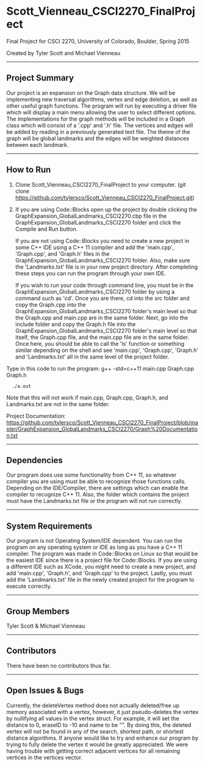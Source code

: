 # Scott_Vienneau_CSCI2270_FinalProject
Final Project for CSCI 2270, University of Colorado, Boulder, Spring 2015

Created by Tyler Scott and Michael Vienneau

---------------
Project Summary
---------------
Our project is an expansion on the Graph data structure. We will be implementing new traversal algorithms, vertex and edge deletion, as well as other useful graph functions. The program will run by executing a driver file which will display a main menu allowing the user to select different options. The implementations for the graph methods will be included in a Graph class which will consist of a '.cpp' and '.h' file. The vertices and edges will be added by reading in a previously generated text file. The theme of the graph will be global landmarks and the edges will be weighted distances between each landmark.

----------
How to Run
----------
1. Clone Scott_Vienneau_CSCI2270_FinalProject to your computer. 
(git clone https://github.com/tylersco/Scott_Vienneau_CSCI2270_FinalProject.git)

2. If you are using Code::Blocks open up the project by double clicking the GraphExpansion_GlobalLandmarks_CSCI2270.cbp file in the GraphExpansion_GlobalLandmarks_CSCI2270 folder and click the Compile and Run button. 
   
   If you are not using Code::Blocks you need to create a new project in some C++ IDE using a C++ 11 compiler and add the       'main.cpp', 'Graph.cpp', and 'Graph.h' files in the GraphExpansion_GlobalLandmarks_CSCI2270 folder. Also, make sure the      'Landmarks.txt' file is in your new project directory. After completing these steps you can run the program through your     own IDE. 

   If you wish to run your code through command line, you must be in the GraphExpansion_GlobalLandmarks_CSCI2270 folder by      using a command such as 'cd'. Once you are there, cd into the src folder and copy the Graph.cpp into the                     GraphExpansion_GlobalLandmarks_CSCI2270 folder's main level so that the Graph.cpp and main.cpp are in the same folder.       Next, go into the include folder and copy the Graph.h file into the GraphExpansion_GlobalLandmarks_CSCI2270 folder's main    level so that itself, the Graph.cpp file, and the main.cpp file are in the same folder. Once here, you should be able to     call the 'ls' function or something similar depending on the shell and see 'main.cpp', 'Graph.cpp', 'Graph.h' and              'Landmarks.txt' all in the same level of the project folder.

  Type in this code to run the program:
      g++ -std=c++11 main.cpp Graph.cpp Graph.h
      
      ./a.out
      
  Note that this will not work if main.cpp, Graph.cpp, Graph.h, and Landmarks.txt are not in the same folder.
  
Project Documentation: https://github.com/tylersco/Scott_Vienneau_CSCI2270_FinalProject/blob/master/GraphExpansion_GlobalLandmarks_CSCI2270/Graph%20Documentation.txt

------------
Dependencies
------------
Our program does use some functionality from C++ 11, so whatever compiler you are using must be able to recognize those functions calls. Depending on the IDE/Compiler, there are settings which can enable the compiler to recognize C++ 11. Also, the folder which contains the project must have the Landmarks.txt file or the program will not run correctly.

-------------------
System Requirements
-------------------
Our program is not Operating System/IDE dependent. You can run the program on any operating system or IDE as long as you have a C++ 11 compiler. The program was made in Code::Blocks on Linux so that would be the easiest IDE since there is a project file for Code::Blocks. If you are using a different IDE such as XCode, you might need to create a new project, and add 'main.cpp', 'Graph.h', and 'Graph.cpp' to the project. Lastly, you must add the 'Landmarks.txt' file in the newly created project for the program to execute correctly.

-------------
Group Members
-------------
Tyler Scott & Michael Vienneau

------------
Contributors
------------
There have been no contributors thus far.

------------------
Open Issues & Bugs
------------------
Currently, the deleteVertex method does not actually deleted/free up memory associated with a vertex, however, it just pseudo-deletes the vertex by nullifying all values in the vertex struct. For example, it will set the distance to 0, eraseID to -10 and name to be "". By doing this, the deleted vertex will not be found in any of the search, shortest path, or shortest distance algorithms. If anyone would like to try and enhance our program by trying to fully delete the vertex it would be greatly appreciated. We were having trouble with getting correct adjacent vertices for all remaining vertices in the vertices vector.
